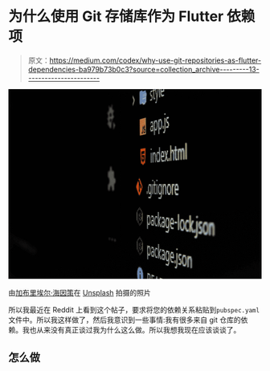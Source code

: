 # 为什么使用 Git 存储库作为 Flutter 依赖项

> 原文：<https://medium.com/codex/why-use-git-repositories-as-flutter-dependencies-ba979b73b0c3?source=collection_archive---------13----------------------->

![](img/ce894a4e9c387921e25982435e166e3f.png)

由[加布里埃尔·海因策](https://unsplash.com/@6heinz3r?utm_source=medium&utm_medium=referral)在 [Unsplash](https://unsplash.com?utm_source=medium&utm_medium=referral) 拍摄的照片

所以我最近在 Reddit 上看到这个帖子，要求将您的依赖关系粘贴到`pubspec.yaml`文件中。所以我这样做了，然后我意识到一些事情:我有很多来自 git 仓库的依赖。我也从来没有真正谈过我为什么这么做。所以我想我现在应该谈谈了。

## 怎么做